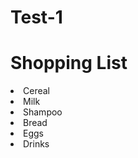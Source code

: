 # Test-1
<h1>Shopping List</h1>
<u1>
<li> Cereal</li>
<li> Milk</li>
<li> Shampoo</li>
<li> Bread</li>
<li> Eggs</li>
<li> Drinks</li>
